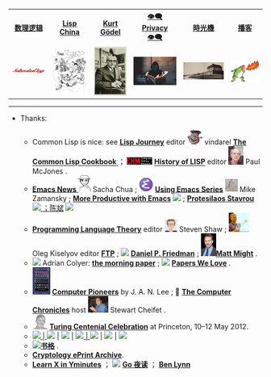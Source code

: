 <table>
  <tr>
  <th><a href="https://github.com/alaskasquirrel/mathematical-logic"> 数理逻辑 </a></th>
  <th><a href="https://github.com/alaskasquirrel/Lisp-China"> Lisp China </a></th>
  <th><a href="https://github.com/alaskasquirrel/KurtGodel"> Kurt Gödel </a></th>
  <th><a href="https://alaskasquirrel.github.io/post/Privacy/"> 👁‍🗨 Privacy 👁‍🗨 </a></th>
  <th><a href="https://alaskasquirrel.github.io/post/History/"> 時光機 </a></th>
  <th><a href="https://github.com/alaskasquirrel/Chinese-Podcasts"> 播客 </a></th>
  <tr>
  <td><a href="https://github.com/alaskasquirrel/mathematical-logic"><img width="120px" src="./images/MathematicalLogic.png"/></a></td>
  <td><a href="https://github.com/alaskasquirrel/Lisp-China"><img width="100px" src="./images/LandOfLisp.png"/></a></td>
  <td><a href="https://github.com/alaskasquirrel/KurtGodel"><img width="90px" src="./images/KurtGodel.jpg"/></a></td>
  <td><a href="https://alaskasquirrel.github.io/post/Privacy/"><img width="115px" src="./images/Privacy.jpg"/></a></td>
  <td><a href="https://alaskasquirrel.github.io/post/History/"><img width="150px" src="./images/城墙.jpg"/></a></td>
  <td><a href="https://github.com/alaskasquirrel/Chinese-Podcasts"><img width="100px" src="./images/播客.jpg/"></a></td>
  </tr>
</table>

******

- Thanks:

  * Common Lisp is nice: see <u>**[Lisp Journey](https://lisp-journey.gitlab.io/)**</u> editor <img width="30" src="./images/LispJourney.jpg"/> vindarel  **<u>[The Common Lisp Cookbook ](https://lispcookbook.github.io/cl-cookbook/)</u>**   ； <img width="50" src="./images/CHM.png"/> <u>**[History of LISP](http://www.softwarepreservation.org/projects/LISP)**</u> editor <a href="https://mcjones.org/dustydecks/"><img width="30" src="./images/McJones.jpg"/></a>  Paul McJones .
  * <u>**[Emacs News ](https://sachachua.com/blog/)**</u> <img width="25" src="./images/Chua.png"/>  Sacha Chua ;  <img width="28" src="./images/EmacsLogo.png"/> <u>**[Using Emacs Series](https://cestlaz.github.io/stories/emacs/)**</u> <img width="25" src="./images/Zamansky.jpg"/> Mike Zamansky ; <u>**[More Productive with Emacs](https://lucidmanager.org/tag/emacs/)**</u>  <img width="25" src="https://lucidmanager.org/favicon.png"> ; <u>**[Protesilaos Stavrou](https://protesilaos.com/)**</u> <a href="https://github.com/protesilaos"><img width="30" src="https://avatars.githubusercontent.com/u/12828033"> ；[陈斌](https://edu.51cto.com/course/19329.html) <img width="30" src="./images/chenbin.jpg"/>
  * <u>**[Programming Language Theory](https://steshaw.org/plt/)**</u> editor <img width="25" src="./images/steshaw.png"/>  Steven Shaw ; <img width="40" src="./images/Oleg.jpg"/> Oleg Kiselyov editor <u>**[FTP](http://okmij.org/ftp/)**</u> ; <img src="https://legacy.cs.indiana.edu/~dfried/dfried/dan.gif" width="30"> <u>**[Daniel P. Friedman](https://legacy.cs.indiana.edu/~dfried/)**</u> ; <img src="./images/MattMight.jpg/" width="30"><u>**[Matt Might](http://matt.might.net/)**</u> .
  * <img width="35" src="https://avatars.githubusercontent.com/u/106256?s=460&v=4"> Adrian Colyer: **<u>[the morning paper](https://blog.acolyer.org/)</u>** ; <img width="35" src="./images/PapersWeLove.png"> **<u>[Papers We Love](https://paperswelove.org/)</u>** .
  * <img width="35" src="./images/pioneers.jpg"> <u>**[Computer Pioneers](https://history.computer.org/pioneers/)**</u> by J. A. N. Lee ; 🎥 <u>**[The Computer Chronicles](http://www.cheifet.com/)**</u> host <img width="40" src="./images/Cheifet.jpg"> Stewart Cheifet .
  * <img width="30" src="./images/Turing.png"/> <u>**[Turing Centenial Celebration](https://conifer.rhizome.org/mudd/turing/20180328150956/https://www.princeton.edu/turing//index.xml)**</u>  at Princeton, 10–12 May 2012.
  * <a href="https://devurls.com/"><img width="75" src="https://devurls.com/images/logo-devurls.png"> | <a href="https://finurls.com/"><img width="75" src="https://finurls.com/images/logo-finurls.png"></a> | <a href="https://mathurls.com/"><img width="75" src="https://mathurls.com/images/logo-mathurls.png"></a> | <a href="https://physurls.com/"><img width="75" src="https://physurls.com/images/logo-physurls.png"> | <a href="https://sciurls.com/"><img width="75" src="https://sciurls.com/images/logo-sciurls.png"></a> | <a href="https://techurls.com/"><img width="75" src="https://techurls.com/images/logo-techurls.png"></a> | <a href="https://tuxurls.com/"><img width="75" src="https://tuxurls.com/images/logo-tuxurls.png"></a>
  * <img width="75" src="https://new.shuge.org/wp-content/themes/artview/images/layout/logo.png"><u>**[书格](https://new.shuge.org/)**</u> .
  *  **[Cryptology ePrint Archive](https://eprint.iacr.org/)**.
  *  **[Learn X in Yminutes](https://learnxinyminutes.com/)** ； <img width="55" src="https://talkgo.org/uploads/default/original/1X/1a1c45ad4cf755ca7b20386151fa8b6f3eee31b4.png"> **[Go 夜读](https://talkgo.org/)**  ； **[Ben Lynn](https://crypto.stanford.edu/~blynn/)**
